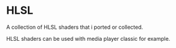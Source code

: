 # HLSL

A collection of HLSL shaders that i ported or collected.

HLSL shaders can be used with media player classic for example.
